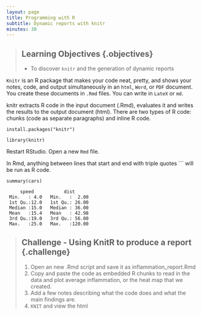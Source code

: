 ```yaml
---
layout: page
title: Programming with R
subtitle: Dynamic reports with knitr
minutes: 30
---
```




> ## Learning Objectives {.objectives}
>
> * To discover `knitr` and the generation of dynamic reports

`Knitr` is an R package that makes your code neat, pretty, and shows your notes, code, and output simultaneously in an `html`, `Word`, or `PDF` document. You create these documents in `.Rmd` files. You can write in `LateX` or `md`. 

knitr extracts R code in the input document (.Rmd), evaluates it and writes the results to the output document (html). There are two types of R code: chunks (code as separate paragraphs) and inline R code.


~~~{.r}
install.packages("knitr")
~~~

~~~{.r}
library(knitr)
~~~

Restart RStudio. 
Open a new `Rmd` file. 

In Rmd, anything between lines that start and end with triple quotes ``` will be run as R code.


~~~{.r}
summary(cars)
~~~



~~~{.output}
     speed           dist       
 Min.   : 4.0   Min.   :  2.00  
 1st Qu.:12.0   1st Qu.: 26.00  
 Median :15.0   Median : 36.00  
 Mean   :15.4   Mean   : 42.98  
 3rd Qu.:19.0   3rd Qu.: 56.00  
 Max.   :25.0   Max.   :120.00  

~~~

> ## Challenge - Using KnitR to produce a report {.challenge}
>
> 1. Open an new .Rmd script and save it as inflammation_report.Rmd
> 2. Copy and paste the code as embedded R chunks to read in the data and plot average inflammation, or the heat map that we created.
> 3. Add a few notes describing what the code does and what the main findings are.
> 4. `KNIT` and view the html
